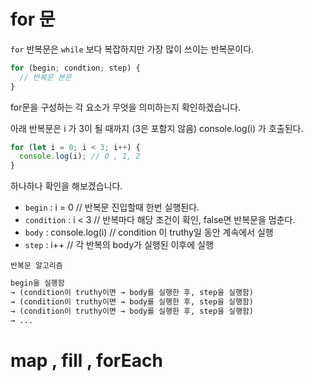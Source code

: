 # for 문

`for` 반복문은 `while` 보다 복잡하지만 가장 많이 쓰이는 반복문이다.

```js
for (begin; condtion; step) {
  // 반복문 본문
}
```

for문을 구성하는 각 요소가 무엇을 의미하는지 확인하겠습니다.

아래 반복문은 i 가 3이 될 때까지 (3은 포함지 않음) console.log(i) 가 호출된다.

```js
for (let i = 0; i < 3; i++) {
  console.log(i); // 0 , 1, 2
}
```

하나하나 확인을 해보겠습니다.

- `begin` : i = 0 // 반복문 진입할때 한번 실행된다.
- `condition` : i < 3 // 반복마다 해당 조건이 확인, false면 반복문을 멈춘다.
- `body` : console.log(i) // condition 이 truthy일 동안 계속에서 실행
- `step` : i++ // 각 반복의 body가 실행된 이후에 실행

`반복문 알고리즘`

```txt
begin을 실행함
→ (condition이 truthy이면 → body를 실행한 후, step을 실행함)
→ (condition이 truthy이면 → body를 실행한 후, step을 실행함)
→ (condition이 truthy이면 → body를 실행한 후, step을 실행함)
→ ...
```

# map , fill , forEach

